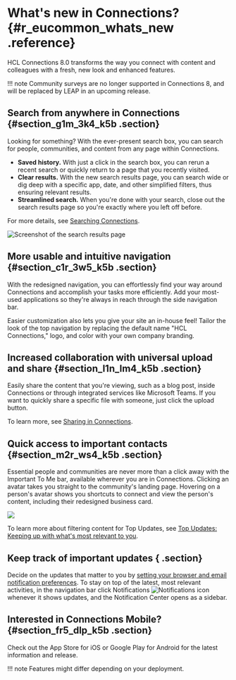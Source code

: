 # What's new in Connections? {#r_eucommon_whats_new .reference}

HCL Connections 8.0 transforms the way you connect with content and colleagues with a fresh, new look and enhanced features.

!!! note
    Community surveys are no longer supported in Connections 8, and will be replaced by LEAP in an upcoming release.

## Search from anywhere in Connections {#section_g1m_3k4_k5b .section}

Looking for something? With the ever-present search box, you can search for people, communities, and content from any page within Connections.

-   **Saved history.** With just a click in the search box, you can rerun a recent search or quickly return to a page that you recently visited.
-   **Clear results.** With the new search results page, you can search wide or dig deep with a specific app, date, and other simplified filters, thus ensuring relevant results.
-   **Streamlined search.** When you're done with your search, close out the search results page so you're exactly where you left off before.

For more details, see [Searching Connections](c_eucommon_search.md).

![Screenshot of the search results page](images/search_v8.png)

## More usable and intuitive navigation {#section_c1r_3w5_k5b .section}

With the redesigned navigation, you can effortlessly find your way around Connections and accomplish your tasks more efficiently. Add your most-used applications so they're always in reach through the side navigation bar.

Easier customization also lets you give your site an in-house feel! Tailor the look of the top navigation by replacing the default name "HCL Connections," logo, and color with your own company branding.

## Increased collaboration with universal upload and share {#section_l1n_lm4_k5b .section}

Easily share the content that you're viewing, such as a blog post, inside Connections or through integrated services like Microsoft Teams. If you want to quickly share a specific file with someone, just click the upload button.

To learn more, see [Sharing in Connections](c_eucommon_share.md).

## Quick access to important contacts {#section_m2r_ws4_k5b .section}

Essential people and communities are never more than a click away with the Important To Me bar, available wherever you are in Connections. Clicking an avatar takes you straight to the community's landing page. Hovering on a person's avatar shows you shortcuts to connect and view the person's content, including their redesigned business card.

![](images/itm_bar.png)

To learn more about filtering content for Top Updates, see [Top Updates: Keeping up with what's most relevant to you](../homepage/Tile_homepage_using.md).

## Keep track of important updates { .section}

Decide on the updates that matter to you by [setting your browser and email notification preferences](../profiles/c_pers_getting_notifications.md). To stay on top of the latest, most relevant activities, in the navigation bar click Notifications ![Notifications icon](images/notifications_v8.png) whenever it shows updates, and the Notification Center opens as a sidebar.

## Interested in Connections Mobile? {#section_fr5_dlp_k5b .section}

Check out the App Store for iOS or Google Play for Android for the latest information and release.

!!! note
    Features might differ depending on your deployment.

